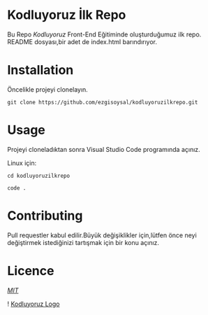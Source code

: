 # Kodluyoruz İlk Repo
Bu Repo *Kodluyoruz* Front-End Eğitiminde oluşturduğumuz ilk repo.
README dosyası,bir adet de index.html barındırıyor.


# Installation
Öncelikle projeyi clonelayın. 

```git clone https://github.com/ezgisoysal/kodluyoruzilkrepo.git```


# Usage
Projeyi cloneladıktan sonra Visual Studio Code programında açınız.

Linux için:


```
cd kodluyoruzilkrepo

code .
```



# Contributing
Pull requestler kabul edilir.Büyük değişiklikler için,lütfen önce neyi değiştirmek istediğinizi tartışmak için bir konu açınız.


# Licence
[*MIT*](https://choosealicense.com/licenses/mit/)



! [Kodluyoruz Logo](https://raw.githubusercontent.com/Kodluyoruz/taskforce/git/git/markdown-nedir-nasil-kullaniriz-/figures/kodluyoruz_logo.jpg)